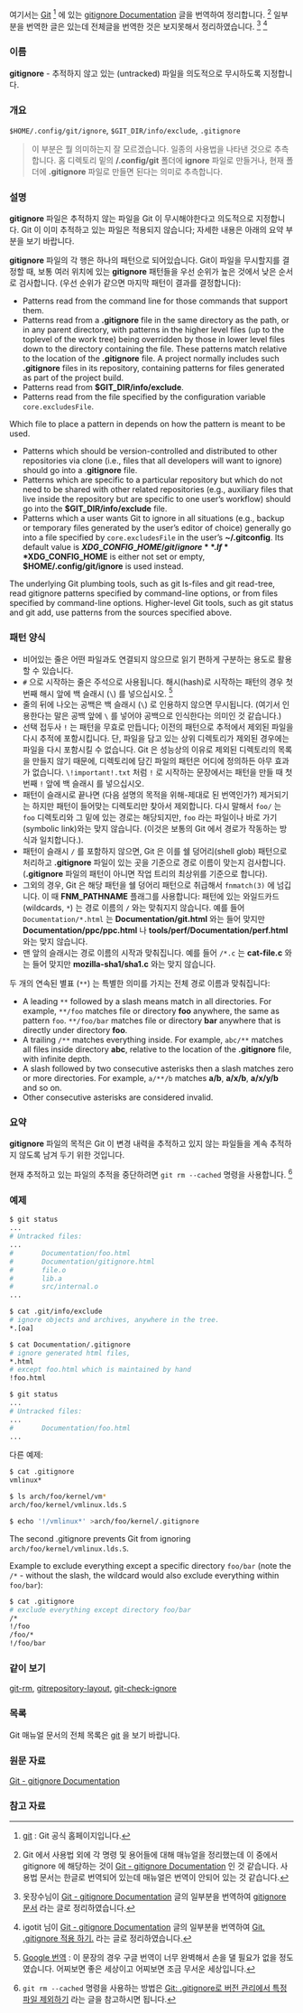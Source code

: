 여기서는 [Git](https://git-scm.com) [^git] 에 있는 [gitignore Documentation](https://git-scm.com/docs/gitignore) 글을 번역하여 정리합니다. [^docs-gitignore] 일부분을 번역한 글은 있는데 전체글을 번역한 것은 보지못해서 정리하였습니다. [^okjungsoo-gitignore] [^igotit-gitignore]

### 이름

**gitignore** - 추적하지 않고 있는 (untracked) 파일을 의도적으로 무시하도록 지정합니다.

### 개요

`$HOME/.config/git/ignore`, `$GIT_DIR/info/exclude`, `.gitignore`

> 이 부분은 뭘 의미하는지 잘 모르겠습니다. 일종의 사용법을 나타낸 것으로 추측합니다. 홈 디렉토리 밑의 **/.config/git** 폴더에 **ignore** 파일로 만들거나, 현재 폴더에 **.gitignore** 파일로 만들면 된다는 의미로 추측합니다.

### 설명

**gitignore** 파일은 추적하지 않는 파일을 Git 이 무시해야한다고 의도적으로 지정합니다. Git 이 이미 추적하고 있는 파일은 적용되지 않습니다; 자세한 내용은 아래의 요약 부분을 보기 바랍니다.

**gitignore** 파일의 각 행은 하나의 패턴으로 되어있습니다. Git이 파일을 무시할지를 결정할 때, 보통 여러 위치에 있는 **gitignore** 패턴들을 우선 순위가 높은 것에서 낮은 순서로 검사합니다. (우선 순위가 같으면 마지막 패턴이 결과를 결정합니다):

* Patterns read from the command line for those commands that support them.
* Patterns read from a **.gitignore** file in the same directory as the path, or in any parent directory, with patterns in the higher level files (up to the toplevel of the work tree) being overridden by those in lower level files down to the directory containing the file. These patterns match relative to the location of the **.gitignore** file. A project normally includes such **.gitignore** files in its repository, containing patterns for files generated as part of the project build.
* Patterns read from **$GIT_DIR/info/exclude**.
* Patterns read from the file specified by the configuration variable `core.excludesFile`.

Which file to place a pattern in depends on how the pattern is meant to be used.

* Patterns which should be version-controlled and distributed to other repositories via clone (i.e., files that all developers will want to ignore) should go into a .**gitignore** file.
* Patterns which are specific to a particular repository but which do not need to be shared with other related repositories (e.g., auxiliary files that live inside the repository but are specific to one user’s workflow) should go into the **$GIT_DIR/info/exclude** file.
* Patterns which a user wants Git to ignore in all situations (e.g., backup or temporary files generated by the user’s editor of choice) generally go into a file specified by `core.excludesFile` in the user’s **~/.gitconfig**. Its default value is **$XDG\_CONFIG\_HOME/git/ignore**. If **$XDG\_CONFIG\_HOME** is either not set or empty, **$HOME/.config/git/ignore** is used instead.

The underlying Git plumbing tools, such as git ls-files and git read-tree, read gitignore patterns specified by command-line options, or from files specified by command-line options. Higher-level Git tools, such as git status and git add, use patterns from the sources specified above.

### 패턴 양식

* 비어있는 줄은 어떤 파일과도 연결되지 않으므로 읽기 편하게 구분하는 용도로 활용할 수 있습니다.
* `#` 으로 시작하는 줄은 주석으로 사용됩니다. 해시(hash)로 시작하는 패턴의 경우 첫 번째 해시 앞에 백 슬래시 (`\`) 를 넣으십시오. [^translate-google]
* 줄의 뒤에 나오는 공백은 백 슬래시 (`\`) 로 인용하지 않으면 무시됩니다. (여기서 인용한다는 말은 공백 앞에 `\` 를 넣어야 공백으로 인식한다는 의미인 것 같습니다.)
* 선택 접두사 `!` 는 패턴을 무효로 만듭니다; 이전의 패턴으로 추적에서 제외된 파일을 다시 추적에 포함시킵니다. 단, 파일을 담고 있는 상위 디렉토리가 제외된 경우에는 파일을 다시 포함시킬 수 없습니다. Git 은 성능상의 이유로 제외된 디렉토리의 목록을 만들지 않기 때문에, 디렉토리에 담긴 파일의 패턴은 어디에 정의하든 아무 효과가 없습니다. `\!important!.txt` 처럼 `!` 로 시작하는 문장에서는 패턴을 만들 때 첫번째 `!` 앞에 백 슬래시 를 넣으십시오.
* 패턴이 슬래시로 끝나면 (다음 설명의 목적을 위해-제대로 된 번역인가?) 제거되기는 하지만 패턴이 들어맞는 디렉토리만 찾아서 제외합니다. 다시 말해서 `foo/` 는 `foo` 디렉토리와 그 밑에 있는 경로는 해당되지만, `foo` 라는 파일이나 바로 가기(symbolic link)와는 맞지 않습니다. (이것은 보통의 Git 에서 경로가 작동하는 방식과 일치합니다.).
* 패턴이 슬래시 `/` 를 포함하지 않으면, Git 은 이를 쉘 덩어리(shell glob) 패턴으로 처리하고 **.gitignore** 파일이 있는 곳을 기준으로 경로 이름이 맞는지 검사합니다. (**.gitignore** 파일의 패턴이 아니면 작업 트리의 최상위를 기준으로 합니다).
* 그외의 경우, Git 은 해당 패턴을 쉘 덩어리 패턴으로 취급해서 `fnmatch(3)` 에 넘깁니다. 이 때 **FNM_PATHNAME** 플래그를 사용합니다: 패턴에 있는 와일드카드 (wildcards, `*`) 는 경로 이름의 `/` 와는 맞춰지지 않습니다. 예를 들어 `Documentation/*.html` 는  **Documentation/git.html** 와는 들어 맞지만 **Documentation/ppc/ppc.html** 나 **tools/perf/Documentation/perf.html** 와는 맞지 않습니다.
* 맨 앞의 슬래시는 경로 이름의 시작과 맞춰집니다. 예를 들어 `/*.c` 는 **cat-file.c** 와는 들어 맞지만 **mozilla-sha1/sha1.c** 와는 맞지 않습니다.

두 개의 연속된 별표 (`**`) 는 특별한 의미를 가지는 전체 경로 이름과 맞춰집니다:

* A leading `**` followed by a slash means match in all directories. For example, `**/foo` matches file or directory **foo** anywhere, the same as pattern `foo`. `**/foo/bar` matches file or directory **bar** anywhere that is directly under directory **foo**.
* A trailing `/**` matches everything inside. For example, `abc/**` matches all files inside directory **abc**, relative to the location of the **.gitignore** file, with infinite depth.
* A slash followed by two consecutive asterisks then a slash matches zero or more directories. For example, `a/**/b` matches **a/b**, **a/x/b**, **a/x/y/b** and so on.
* Other consecutive asterisks are considered invalid.

### 요약 

**gitignore** 파일의 목적은  Git 이 변경 내력을 추적하고 있지 않는 파일들을 계속 추적하지 않도록 남겨 두기 위한 것입니다.

현재 추적하고 있는 파일의 추적을 중단하려면 `git rm --cached` 명령을 사용합니다. [^xho95-gitignore]

### 예제

```sh
$ git status
...
# Untracked files:
...
#       Documentation/foo.html
#       Documentation/gitignore.html
#       file.o
#       lib.a
#       src/internal.o
...

$ cat .git/info/exclude
# ignore objects and archives, anywhere in the tree.
*.[oa]

$ cat Documentation/.gitignore
# ignore generated html files,
*.html
# except foo.html which is maintained by hand
!foo.html

$ git status
...
# Untracked files:
...
#       Documentation/foo.html
...
```

다른 예제:

```sh
$ cat .gitignore
vmlinux*

$ ls arch/foo/kernel/vm*
arch/foo/kernel/vmlinux.lds.S

$ echo '!/vmlinux*' >arch/foo/kernel/.gitignore
```

The second .gitignore prevents Git from ignoring `arch/foo/kernel/vmlinux.lds.S`.

Example to exclude everything except a specific directory `foo/bar` (note the `/*` - without the slash, the wildcard would also exclude everything within `foo/bar`):

```sh
$ cat .gitignore
# exclude everything except directory foo/bar
/*
!/foo
/foo/*
!/foo/bar
```

### 같이 보기 

[git-rm](https://git-scm.com/docs/git-rm), [gitrepository-layout](https://git-scm.com/docs/gitrepository-layout), [git-check-ignore](https://git-scm.com/docs/git-check-ignore)

### 목록

Git 매뉴얼 문서의 전체 목록은 [git](https://git-scm.com/docs/git) 을 보기 바랍니다.

### 원문 자료 

[Git - gitignore Documentation](https://git-scm.com/docs/gitignore)

### 참고 자료

[^git]: [git](https://git-scm.com) : Git 공식 홈페이지입니다. 

[^docs-gitignore]: Git 에서 사용법 외에 각 명령 및 용어들에 대해 매뉴얼을 정리했는데 이 중에서 gitignore 에 해당하는 것이 [Git - gitignore Documentation](https://git-scm.com/docs/gitignore) 인 것 같습니다. 사용법 문서는 한글로 번역되어 있는데 매뉴얼은 번역이 안되어 있는 것 같습니다.

[^okjungsoo-gitignore]: 옷장수님이 [Git - gitignore Documentation](https://git-scm.com/docs/gitignore) 글의 일부분을 번역하여 [gitignore 문서](https://okjungsoo.wordpress.com/2016/01/11/gitignore-문서/) 라는 글로 정리하였습니다.

[^igotit-gitignore]: igotit 님이 [Git - gitignore Documentation](https://git-scm.com/docs/gitignore) 글의 일부분을 번역하여 [Git. .gitignore 적용 하기.](http://igotit.tistory.com/entry/Git-gitignore-적용-하기) 라는 글로 정리하였습니다.

[^translate-google]: [Google 번역](https://translate.google.com/?hl=ko&tab=wT) : 이 문장의 경우 구글 번역이 너무 완벽해서 손을 댈 필요가 없을 정도였습니다. 어찌보면 좋은 세상이고 어찌보면 조금 무서운 세상입니다.

[^xho95-gitignore]: `git rm --cached` 명령을 사용하는 방법은 [Git: .gitignore로 버전 관리에서 특정 파일 제외하기](http://xho95.github.io/git/github/xcode/swift/2016/07/15/Making-a-.gitignore-file.html) 라는 글을 참고하시면 됩니다.
